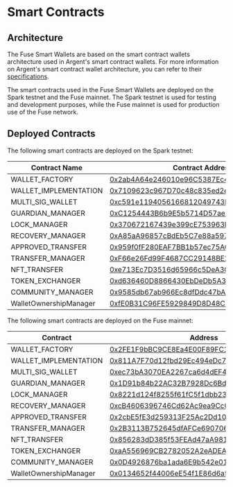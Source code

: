 # Smart Contracts

## **Architecture**

The Fuse Smart Wallets are based on the smart contract wallets architecture used in Argent's smart contract wallets. For more information on Argent's smart contract wallet architecture, you can refer to their [specifications](https://github.com/argentlabs/argent-contracts/blob/develop/specifications/specifications.pdf).

The smart contracts used in the Fuse Smart Wallets are deployed on the Spark testnet and the Fuse mainnet. The Spark testnet is used for testing and development purposes, while the Fuse mainnet is used for production use of the Fuse network.

## Deployed Contracts

The following smart contracts are deployed on the Spark testnet:

| Contract Name          | Contract Address                                                                                                               |
| ---------------------- | ------------------------------------------------------------------------------------------------------------------------------ |
| WALLET\_FACTORY        | [0x2ab4A64e246010e96C5387Ec4C7B1256B9783ce3](https://explorer.fusespark.io/address/0x2ab4A64e246010e96C5387Ec4C7B1256B9783ce3) |
| WALLET\_IMPLEMENTATION | [0x7109623c967D70c48c835ed2e4E3CdFd27fa8003](https://explorer.fusespark.io/address/0x7109623c967D70c48c835ed2e4E3CdFd27fa8003) |
| MULTI\_SIG\_WALLET     | [0xc591e1194056166812049743DaAa714159e6c3C8](https://explorer.fusespark.io/address/0xc591e1194056166812049743DaAa714159e6c3C8) |
| GUARDIAN\_MANAGER      | [0xC1254443B6b9E5b5714D57ae3Af16FE9D220775D](https://explorer.fusespark.io/address/0xC1254443B6b9E5b5714D57ae3Af16FE9D220775D) |
| LOCK\_MANAGER          | [0x370672167439e399cE753963E31E26EEB5bfaf6c](https://explorer.fusespark.io/address/0x370672167439e399cE753963E31E26EEB5bfaf6c) |
| RECOVERY\_MANAGER      | [0xA85aA96857cBdEb5C7e88a59772E6E7170986f02](https://explorer.fusespark.io/address/0xA85aA96857cBdEb5C7e88a59772E6E7170986f02) |
| APPROVED\_TRANSFER     | [0x959f0fF280EAF7BB1b57ec75AC777aB863f82736](https://explorer.fusespark.io/address/0x959f0fF280EAF7BB1b57ec75AC777aB863f82736) |
| TRANSFER\_MANAGER      | [0xF66e26Fd99F4687CC29148BE2e331df2e49E249E](https://explorer.fusespark.io/address/0xF66e26Fd99F4687CC29148BE2e331df2e49E249E) |
| NFT\_TRANSFER          | [0xe713Ec7D3516d65966c5DeA3CF78EFE1DcaDd47B](https://explorer.fusespark.io/address/0xe713Ec7D3516d65966c5DeA3CF78EFE1DcaDd47B) |
| TOKEN\_EXCHANGER       | [0xd636460D8866430EbDeDb5A3AE4f19D0735fD1B7](https://explorer.fusespark.io/address/0xd636460D8866430EbDeDb5A3AE4f19D0735fD1B7) |
| COMMUNITY\_MANAGER     | [0x9585db67ab966Ec8dfDdc47bAD9cE46905A5a0e1](https://explorer.fusespark.io/address/0x9585db67ab966Ec8dfDdc47bAD9cE46905A5a0e1) |
| WalletOwnershipManager | [0xfE0B31C96FE5929849D8D48C56c428d935dDfE00](https://explorer.fusespark.io/address/0xfE0B31C96FE5929849D8D48C56c428d935dDfE00) |

The following smart contracts are deployed on the Fuse mainnet:

| Contract               | Address                                                                                                                   |
| ---------------------- | ------------------------------------------------------------------------------------------------------------------------- |
| WALLET\_FACTORY        | [0x2FE1F9bBC9CE8Ea4E00F89FC1a8936DE6934b63D](https://explorer.fuse.io/address/0x2FE1F9bBC9CE8Ea4E00F89FC1a8936DE6934b63D) |
| WALLET\_IMPLEMENTATION | [0x811A7F70d12fbd29Ec494eDc75645E66f5fCcCFc](https://explorer.fuse.io/address/0x811A7F70d12fbd29Ec494eDc75645E66f5fCcCFc) |
| MULTI\_SIG\_WALLET     | [0xec73bA3070EA2267ca6d4dEF4173DCA0a004B4fc](https://explorer.fuse.io/address/0xec73bA3070EA2267ca6d4dEF4173DCA0a004B4fc) |
| GUARDIAN\_MANAGER      | [0x1D91b84b22AC32B7928Dc6BdB2A66C42Fc32F1C3](https://explorer.fuse.io/address/0x1D91b84b22AC32B7928Dc6BdB2A66C42Fc32F1C3) |
| LOCK\_MANAGER          | [0x8221d124f8255f61fC5f1dbb2382364B53355574](https://explorer.fuse.io/address/0x8221d124f8255f61fC5f1dbb2382364B53355574) |
| RECOVERY\_MANAGER      | [0xcB4606396746Cd62Ac9ea9Cc0fCc5B16BE73E7aF](https://explorer.fuse.io/address/0xcB4606396746Cd62Ac9ea9Cc0fCc5B16BE73E7aF) |
| APPROVED\_TRANSFER     | [0x2cbE5fE3d259313F25Ac2Dd10FAB8B851561F366](https://explorer.fuse.io/address/0x2cbE5fE3d259313F25Ac2Dd10FAB8B851561F366) |
| TRANSFER\_MANAGER      | [0x2B3113B752645dfAFCe690706b5eCAd9d83977CF](https://explorer.fuse.io/address/0x2B3113B752645dfAFCe690706b5eCAd9d83977CF) |
| NFT\_TRANSFER          | [0x856283dD385f53FEAd47aA981517eEa564379cFC](https://explorer.fuse.io/address/0x856283dD385f53FEAd47aA981517eEa564379cFC) |
| TOKEN\_EXCHANGER       | [0xaA556969CB2782052A2eADEA32e660d40f4C4281](https://explorer.fuse.io/address/0xaA556969CB2782052A2eADEA32e660d40f4C4281) |
| COMMUNITY\_MANAGER     | [0x0D4926876ba1ada6E9b542e018eBeD517FFc8050](https://explorer.fuse.io/address/0x0D4926876ba1ada6E9b542e018eBeD517FFc8050) |
| WalletOwnershipManager | [0x0134652f44006eE54f1E86d6a5786a28b9dCcD0b](https://explorer.fuse.io/address/0x0134652f44006eE54f1E86d6a5786a28b9dCcD0b) |
